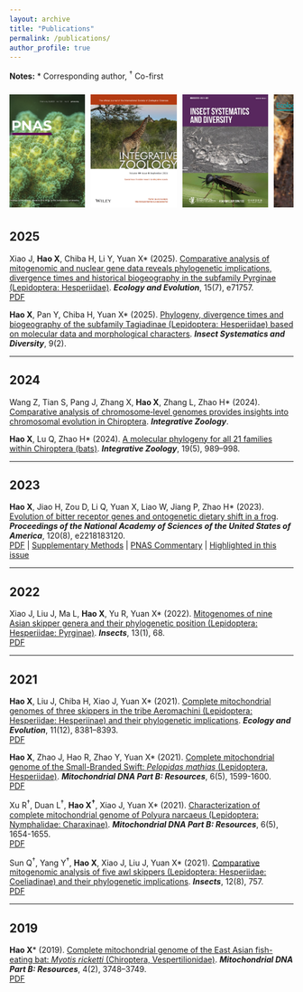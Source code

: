 ```yaml
---
layout: archive
title: "Publications"
permalink: /publications/
author_profile: true
---
```



**Notes:** \* Corresponding author, <sup>†</sup> Co-first


<div style="display: flex; overflow: hidden; width: 100%; padding: 10px 0;">
  <div id="scrolling-container" style="display: flex;">
    <img src="../images/Hao_2023_PNAS.png" alt="Hao_2023_PNAS" style="width: auto; height: 200px; margin-right: 10px;" />
    <img src="../images/Hao_2024_INZ_1.png" alt="Hao_2024_INZ_1" style="width: auto; height: 200px; margin-right: 10px;" />
    <img src="../images/Hao_2025_ISD.jpeg" alt="Hao_2025_ISD" style="width: auto; height: 200px; margin-right: 10px;" />
    <img src="../images/Hao_2021_EcE.png" alt="Hao_2021_EcE" style="width: auto; height: 200px; margin-right: 10px;" />
    <img src="../images/Mitochondrial_DNA.jpg" alt="Mitochondrial_DNA" style="width: auto; height: 200px; margin-right: 10px;" />
    <!-- Repeated images to create a seamless scroll effect -->
    <img src="../images/Hao_2023_PNAS.png" alt="Hao_2023_PNAS" style="width: auto; height: 200px; margin-right: 10px;" />
    <img src="../images/Hao_2024_INZ_1.png" alt="Hao_2024_INZ_1" style="width: auto; height: 200px; margin-right: 10px;" />
    <img src="../images/Hao_2025_ISD.jpeg" alt="Hao_2025_ISD" style="width: auto; height: 200px; margin-right: 10px;" />
    <img src="../images/Hao_2021_EcE.png" alt="Hao_2021_EcE" style="width: auto; height: 200px; margin-right: 10px;" />
    <img src="../images/Mitochondrial_DNA.jpg" alt="Mitochondrial_DNA" style="width: auto; height: 200px; margin-right: 10px;" />
  </div>
</div>

<style>
  #scrolling-container {
    display: flex;
    animation: scrollImages 30s linear infinite;
  }

  @keyframes scrollImages {
    0% {
      transform: translateX(0);
    }
    100% {
      transform: translateX(-50%);
    }
  }
</style>

<script>
  const container = document.getElementById("scrolling-container");

  container.addEventListener("animationiteration", () => {
    container.appendChild(container.firstElementChild);
  });
</script>

## 2025

Xiao J, **Hao X**, Chiba H, Li Y, Yuan X* (2025). <a href="https://doi.org/10.1002/ece3.71757" target="_blank">Comparative analysis of mitogenomic and nuclear gene data reveals phylogenetic implications, divergence times and historical biogeography in the subfamily Pyrginae (Lepidoptera: Hesperiidae)</a>. _**Ecology and Evolution**_, 15(7), e71757.  
<a href="/files/Xiao_2025_EcE.pdf" target="_blank">PDF</a>  

**Hao X**, Pan Y, Chiba H, Yuan X* (2025). <a href="https://doi.org/10.1093/isd/ixaf002" target="_blank">Phylogeny, divergence times and biogeography of the subfamily Tagiadinae (Lepidoptera: Hesperiidae) based on molecular data and morphological characters</a>. _**Insect Systematics and Diversity**_, 9(2).  

---

## 2024

Wang Z, Tian S, Pang J, Zhang X, **Hao X**, Zhang L, Zhao H* (2024). <a href="https://doi.org/10.1111/1749-4877.12915" target="_blank">Comparative analysis of chromosome‐level genomes provides insights into chromosomal evolution in Chiroptera</a>. _**Integrative Zoology**_.  

**Hao X**, Lu Q, Zhao H* (2024). <a href="https://doi.org/10.1111/1749-4877.12772" target="_blank">A molecular phylogeny for all 21 families within Chiroptera (bats)</a>. _**Integrative Zoology**_, 19(5), 989–998.  

---

## 2023
**Hao X**, Jiao H, Zou D, Li Q, Yuan X, Liao W, Jiang P, Zhao H* (2023). <a href="https://www.pnas.org/doi/full/10.1073/pnas.2218183120" target="_blank">Evolution of bitter receptor genes and ontogenetic dietary shift in a frog</a>. _**Proceedings of the National Academy of Sciences of the United States of America**_, 120(8), e2218183120.  
<a href="/files/Hao_2023_PNAS.pdf" target="_blank">PDF</a> | <a href="/files/Hao_2023_PNAS_sapp.pdf" target="_blank">Supplementary Methods</a> | <a href="/files/Hao_2023_PNAS_commentary.pdf" target="_blank">PNAS Commentary</a> | <a href="https://www.pnas.org/doi/10.1073/iti0823120" target="_blank">Highlighted in this issue</a>

---

## 2022
Xiao J, Liu J, Ma L, **Hao X**, Yu R, Yuan X* (2022). <a href="https://doi.org/10.3390/insects13010068" target="_blank">Mitogenomes of nine Asian skipper genera and their phylogenetic position (Lepidoptera: Hesperiidae: Pyrginae)</a>. _**Insects**_, 13(1), 68.  
<a href="/files/Xiao_2022_Insects.pdf" target="_blank">PDF</a>  

---

## 2021
**Hao X**, Liu J, Chiba H, Xiao J, Yuan X* (2021). <a href="https://doi.org/10.1002/ece3.7666" target="_blank">Complete mitochondrial genomes of three skippers in the tribe Aeromachini (Lepidoptera: Hesperiidae: Hesperiinae) and their phylogenetic implications</a>. _**Ecology and Evolution**_, 11(12), 8381–8393.  
<a href="/files/Hao_2021_EcE.pdf" target="_blank">PDF</a>  
<script async src="https://badge.dimensions.ai/badge.js" charset="utf-8"></script>
<span class="__dimensions_badge_embed__" data-doi="10.1002/ece3.7666" data-style="small_rectangle"></span>

**Hao X**, Zhao J, Hao R, Zhao Y, Yuan X* (2021). <a href="https://www.tandfonline.com/doi/full/10.1080/23802359.2021.1914523" target="_blank">Complete mitochondrial genome of the Small-Branded Swift: _Pelopidas mathias_ (Lepidoptera, Hesperiidae)</a>. _**Mitochondrial DNA Part B: Resources**_, 6(5), 1599-1600.  
<a href="/files/Hao_2021_Mitochondrial_DNA.pdf" target="_blank">PDF</a>  
<span class="__dimensions_badge_embed__" data-doi="10.1002/ece3.7666"></span><script async src="https://badge.dimensions.ai/badge.js" charset="utf-8"></script>

Xu R<sup>†</sup>, Duan L<sup>†</sup>, **Hao X<sup>†</sup>**, Xiao J, Yuan X* (2021). <a href="https://doi.org/10.1080/23802359.2021.1927875" target="_blank">Characterization of complete mitochondrial genome of Polyura narcaeus (Lepidoptera: Nymphalidae: Charaxinae)</a>. _**Mitochondrial DNA Part B: Resources**_, 6(5), 1654-1655.  
<a href="/files/Xu_2021_Mitochondrial_DNA.pdf" target="_blank">PDF</a>  

Sun Q<sup>†</sup>, Yang Y<sup>†</sup>, **Hao X**, Xiao J, Liu J, Yuan X* (2021). <a href="https://doi.org/10.3390/insects12080757" target="_blank">Comparative mitogenomic analysis of five awl skippers (Lepidoptera: Hesperiidae: Coeliadinae) and their phylogenetic implications</a>. _**Insects**_, 12(8), 757.  
<a href="/files/Sun_2021_Insects.pdf" target="_blank">PDF</a>  

---

## 2019
**Hao X**\* (2019). <a href="https://www.tandfonline.com/doi/full/10.1080/23802359.2019.1681316" target="_blank">Complete mitochondrial genome of the East Asian fish-eating bat: _Myotis ricketti_ (Chiroptera, Vespertilionidae)</a>. _**Mitochondrial DNA Part B: Resources**_, 4(2), 3748–3749.  
<a href="/files/Hao_2019_Mitochondrial_DNA.pdf" target="_blank">PDF</a>
